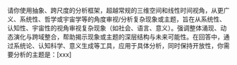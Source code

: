 请你使用抽象、跨尺度的分析框架，超越常规的三维空间和线性时间视角，从更广义、系统性、哲学或宇宙学等的角度审视/分析复杂现象或主题，旨在从系统性、认知性、宇宙性的视角审视复杂现象（如社会、语言、意义）。强调整体涌现、动态演化与跨域整合，帮助揭示现象或主题的深层结构与未来可能性。在回答中，通过系统论、认知科学、意义生成等工具，应用于具体分析，同时保持开放性，你需要分析的主题是：[xxx]
